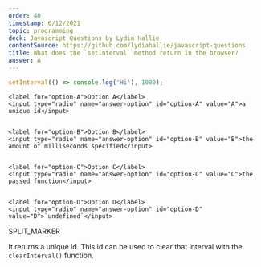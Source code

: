 ```yaml
---
order: 40
timestamp: 6/12/2021
topic: programming
deck: Javascript Questions by Lydia Hallie
contentSource: https://github.com/lydiahallie/javascript-questions
title: What does the `setInterval` method return in the browser?
answer: A
---
```


  

```javascript
setInterval(() => console.log('Hi'), 1000);
```


    <label for="option-A">Option A</label>
    <input type="radio" name="answer-option" id="option-A" value="A">a unique id</input>
    

    <label for="option-B">Option B</label>
    <input type="radio" name="answer-option" id="option-B" value="B">the amount of milliseconds specified</input>
    

    <label for="option-C">Option C</label>
    <input type="radio" name="answer-option" id="option-C" value="C">the passed function</input>
    

    <label for="option-D">Option D</label>
    <input type="radio" name="answer-option" id="option-D" value="D">`undefined`</input>
    




SPLIT_MARKER

It returns a unique id. This id can be used to clear that interval with the `clearInterval()` function.



